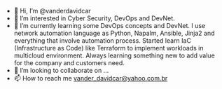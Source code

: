 - 👋 Hi, I’m @vanderdavidcar
- 👀 I’m interested in Cyber Security, DevOps and DevNet.
- 🌱 I’m currently learning some DevOps concepts and DevNet. I use network automation language as Python, Napalm, Ansible, Jinja2 and everything that     involve automation process. Started learn IaC (Infrastructure as Code) like Terraform to implement workloads in multicloud environment. Always learning something new to add value for the company and customers need.
- 💞️ I’m looking to collaborate on ... 
- 📫 How to reach me vander_davidcar@yahoo.com.br

<!---
vanderdavidcar/vanderdavidcar is a ✨ special ✨ repository because its `README.md` (this file) appears on your GitHub profile.
You can click the Preview link to take a look at your changes.
--->
